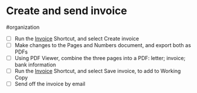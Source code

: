 # Create and send invoice

#organization

- [ ] Run the [Invoice](shortcuts://run-shortcut?name=Invoice) Shortcut, and select Create invoice
- [ ] Make changes to the Pages and Numbers document, and export both as PDFs
- [ ] Using PDF Viewer, combine the three pages into a PDF: letter; invoice; bank information
- [ ] Run the [Invoice](shortcuts://run-shortcut?name=Invoice) Shortcut, and select Save invoice, to add to Working Copy
- [ ] Send off the invoice by email